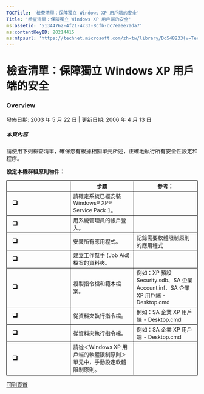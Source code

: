 ```yaml
---
TOCTitle: '檢查清單：保障獨立 Windows XP 用戶端的安全'
Title: '檢查清單：保障獨立 Windows XP 用戶端的安全'
ms:assetid: '51344762-4f21-4c33-8cfb-dc7eaee7ada7'
ms:contentKeyID: 20214415
ms:mtpsurl: 'https://technet.microsoft.com/zh-tw/library/Dd548233(v=TechNet.10)'
---
```


檢查清單：保障獨立 Windows XP 用戶端的安全
==========================================

### Overview

發佈日期: 2003 年 5 月 22 日 | 更新日期: 2006 年 4 月 13 日

##### 本頁內容

[](#ebaa)[](#ebaa)

請使用下列檢查清單，確保您有根據相關單元所述，正確地執行所有安全性設定和程序。

**設定本機群組原則物件：**

 
<table style="border:1px solid black;">
<colgroup>
<col width="33%" />
<col width="33%" />
<col width="33%" />
</colgroup>
<thead>
<tr class="header">
<th style="border:1px solid black;" ></th>
<th style="border:1px solid black;" >步驟</th>
<th style="border:1px solid black;" >參考：</th>
</tr>
</thead>
<tbody>
<tr class="odd">
<td style="border:1px solid black;"> 
<img src="images/Dd548233.mnp_checkbox(zh-tw,TechNet.10).gif" /></td>
<td style="border:1px solid black;">請確定系統已經安裝 Windows® XP® Service Pack 1。</td>
<td style="border:1px solid black;"> </td>
</tr>
<tr class="even">
<td style="border:1px solid black;"> 
<img src="images/Dd548233.mnp_checkbox(zh-tw,TechNet.10).gif" /></td>
<td style="border:1px solid black;">用系統管理員的帳戶登入。</td>
<td style="border:1px solid black;"> </td>
</tr>
<tr class="odd">
<td style="border:1px solid black;"> 
<img src="images/Dd548233.mnp_checkbox(zh-tw,TechNet.10).gif" /></td>
<td style="border:1px solid black;">安裝所有應用程式。</td>
<td style="border:1px solid black;">記錄需要軟體限制原則的應用程式</td>
</tr>
<tr class="even">
<td style="border:1px solid black;"> 
<img src="images/Dd548233.mnp_checkbox(zh-tw,TechNet.10).gif" /></td>
<td style="border:1px solid black;">建立工作幫手 (Job Aid) 檔案的資料夾。</td>
<td style="border:1px solid black;"> </td>
</tr>
<tr class="odd">
<td style="border:1px solid black;"> 
<img src="images/Dd548233.mnp_checkbox(zh-tw,TechNet.10).gif" /></td>
<td style="border:1px solid black;">複製指令檔和範本檔案。</td>
<td style="border:1px solid black;">例如：XP 預設 Security.sdb、SA 企業 Account.inf、SA 企業 XP 用戶端 - Desktop.cmd</td>
</tr>
<tr class="even">
<td style="border:1px solid black;"> 
<img src="images/Dd548233.mnp_checkbox(zh-tw,TechNet.10).gif" /></td>
<td style="border:1px solid black;">從資料夾執行指令檔。</td>
<td style="border:1px solid black;">例如：SA 企業 XP 用戶端 - Desktop.cmd</td>
</tr>
<tr class="odd">
<td style="border:1px solid black;"> 
<img src="images/Dd548233.mnp_checkbox(zh-tw,TechNet.10).gif" /></td>
<td style="border:1px solid black;">從資料夾執行指令檔。</td>
<td style="border:1px solid black;">例如：SA 企業 XP 用戶端 - Desktop.cmd</td>
</tr>
<tr class="even">
<td style="border:1px solid black;"> 
<img src="images/Dd548233.mnp_checkbox(zh-tw,TechNet.10).gif" /></td>
<td style="border:1px solid black;">請從＜Windows XP 用戶端的軟體限制原則＞單元中，手動設定軟體限制原則。</td>
<td style="border:1px solid black;"> </td>
</tr>
</tbody>
</table>
  
[](#mainsection)[回到頁首](#mainsection)
